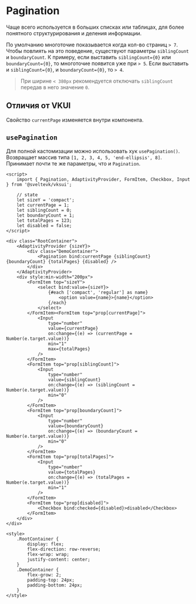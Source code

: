 # Pagination

Чаще всего используется в больших списках или таблицах, для более понятного структурирования и деления информации.

По умолчанию многоточие показывается когда кол-во страниц `> 7`. Чтобы повлиять на это поведение, существуют параметры `siblingCount` и `boundaryCount`.
К примеру, если выставить `siblingCount={0}` или `boundaryCount={0}`, то многоточие появится уже при `> 5`.
Если выставить и `siblingCount={0}`, и `boundaryCount={0}`, то `> 4`.

> При ширине `< 380px` рекомендуется отключать `siblingCount` передав в него значение `0`.

## Отличия от VKUI

Свойство `currentPage` изменяется внутри компонента.

## `usePagination`

Для полной кастомизации можно использовать хук `usePagination()`. Возвращает массив типа `[1, 2, 3, 4, 5, 'end-ellipsis', 8]`. Принимает почти те же параметры, что и `Pagination`.

```svelte mini
<script>
	import { Pagination, AdaptivityProvider, FormItem, Checkbox, Input } from '@sveltevk/vksui';

	// state
	let sizeY = 'compact';
	let currentPage = 1;
	let siblingCount = 0;
	let boundaryCount = 1;
	let totalPages = 123;
	let disabled = false;
</script>

<div class="RootContainer">
	<AdaptivityProvider {sizeY}>
		<div class="DemoContainer">
			<Pagination bind:currentPage {siblingCount} {boundaryCount} {totalPages} {disabled} />
		</div>
	</AdaptivityProvider>
	<div style:min-width="200px">
		<FormItem top="sizeY">
			<select bind:value={sizeY}>
				{#each ['compact', 'regular'] as name}
					<option value={name}>{name}</option>
				{/each}
			</select>
		</FormItem><FormItem top="prop[currentPage]">
			<Input
				type="number"
				value={currentPage}
				on:change={(e) => (currentPage = Number(e.target.value))}
				min="1"
				max={totalPages}
			/>
		</FormItem>
		<FormItem top="prop[siblingCount]">
			<Input
				type="number"
				value={siblingCount}
				on:change={(e) => (siblingCount = Number(e.target.value))}
				min="0"
			/>
		</FormItem>
		<FormItem top="prop[boundaryCount]">
			<Input
				type="number"
				value={boundaryCount}
				on:change={(e) => (boundaryCount = Number(e.target.value))}
				min="0"
			/>
		</FormItem>
		<FormItem top="prop[totalPages]">
			<Input
				type="number"
				value={totalPages}
				on:change={(e) => (totalPages = Number(e.target.value))}
				min="1"
			/>
		</FormItem>
		<FormItem top="prop[disabled]">
			<Checkbox bind:checked={disabled}>disabled</Checkbox>
		</FormItem>
	</div>
</div>

<style>
	.RootContainer {
		display: flex;
		flex-direction: row-reverse;
		flex-wrap: wrap;
		justify-content: center;
	}
	.DemoContainer {
		flex-grow: 2;
		padding-top: 24px;
		padding-bottom: 24px;
	}
</style>
```
